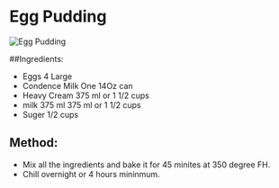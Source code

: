 # Egg Pudding #
![Egg Pudding](/home/bcuser/Pictures/pudding.jpg  "Egg Pudding")

##Ingredients:

-  Eggs  4 Large
-  Condence Milk  One 14Oz can
-  Heavy Cream 375 ml or 1 1/2 cups
-  milk 375 ml 375 ml or 1 1/2 cups
-  Suger 1/2 cups 


## Method:

-  Mix all the ingredients and bake it for 45 minites at 350 degree FH. 
-  Chill overnight or 4 hours mininmum. 
